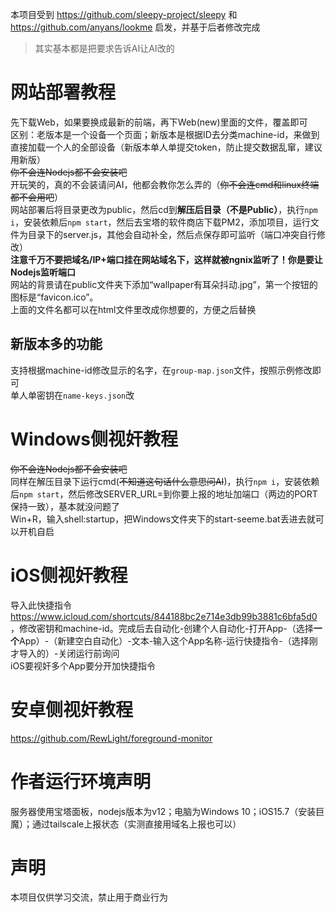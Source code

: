 本项目受到 https://github.com/sleepy-project/sleepy 和 https://github.com/anyans/lookme 启发，并基于后者修改完成<br>
>其实基本都是把要求告诉AI让AI改的<br>
# 网站部署教程<br>
先下载Web，如果要换成最新的前端，再下Web(new)里面的文件，覆盖即可<br>
区别：老版本是一个设备一个页面；新版本是根据ID去分类machine-id，来做到直接加载一个人的全部设备（新版本单人单提交token，防止提交数据乱窜，建议用新版）<br>
~~你不会连Nodejs都不会安装吧~~<br>开玩笑的，真的不会装请问AI，他都会教你怎么弄的（~~你不会连cmd和linux终端都不会用吧~~）<br>
网站部署后将目录更改为public，然后cd到**解压后目录（不是Public）**，执行`npm i`，安装依赖后`npm start`，然后去宝塔的软件商店下载PM2，添加项目，运行文件为目录下的server.js，其他会自动补全，然后点保存即可监听（端口冲突自行修改）<br>**注意千万不要把域名/IP+端口挂在网站域名下，这样就被ngnix监听了！你是要让Nodejs监听端口**<br>
网站的背景请在public文件夹下添加“wallpaper有耳朵抖动.jpg”，第一个按钮的图标是“favicon.ico”。<br>
上面的文件名都可以在html文件里改成你想要的，方便之后替换<br>
## 新版本多的功能<br>
支持根据machine-id修改显示的名字，在`group-map.json`文件，按照示例修改即可<br>
单人单密钥在`name-keys.json`改

# Windows侧视奸教程<br>
~~你不会连Nodejs都不会安装吧~~<br>同样在解压目录下运行cmd(~~不知道这句话什么意思问AI~~)，执行`npm i`，安装依赖后`npm start`，然后修改SERVER_URL=到你要上报的地址加端口（两边的PORT保持一致），基本就没问题了<br>Win+R，输入shell:startup，把Windows文件夹下的start-seeme.bat丢进去就可以开机自启<br>
# iOS侧视奸教程<br>
导入此快捷指令 https://www.icloud.com/shortcuts/844188bc2e714e3db99b3881c6bfa5d0 ，修改密钥和machine-id。完成后去自动化-创建个人自动化-打开App-（选择**一个**App）-（新建空白自动化）-文本-输入这个App名称-运行快捷指令-（选择刚才导入的）-关闭运行前询问<br>iOS要视奸多个App要分开加快捷指令
# 安卓侧视奸教程<br>
https://github.com/RewLight/foreground-monitor
# 作者运行环境声明<br>
服务器使用宝塔面板，nodejs版本为v12；电脑为Windows 10；iOS15.7（安装巨魔）；通过tailscale上报状态（实测直接用域名上报也可以）
# 声明<br>
本项目仅供学习交流，禁止用于商业行为

